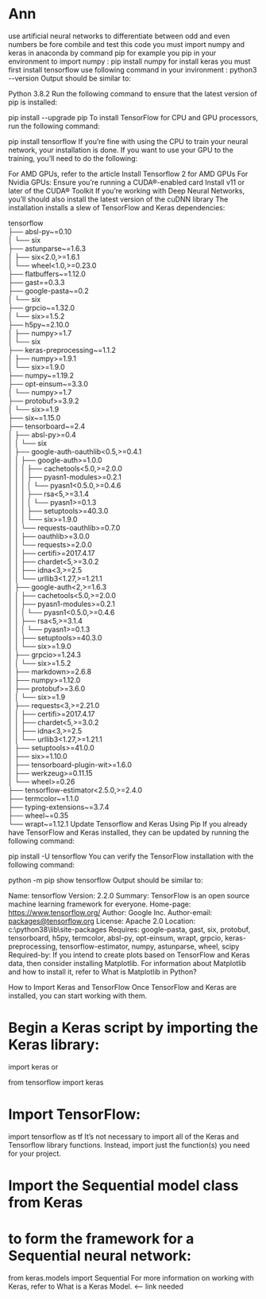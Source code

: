 # Ann
use artificial neural networks to differentiate between odd and even numbers
 be fore combile and test this code you must import numpy and keras in anaconda by command pip
 for example you pip in your environment to import numpy : pip install numpy
 for install keras you must first install tensorflow
 use following command in your invironment :
python3 --version
Output should be similar to:

Python 3.8.2
Run the following command to ensure that the latest version of pip is installed:

pip install --upgrade pip
To install TensorFlow for CPU and GPU processors, run the following command:

pip install tensorflow
If you’re fine with using the CPU to train your neural network, your installation is done. If you want to use your GPU to the training, you’ll need to do the following:

For AMD GPUs, refer to the article Install Tensorflow 2 for AMD GPUs
For Nvidia GPUs:
Ensure you’re running a CUDA®-enabled card
Install v11 or later of the CUDA® Toolkit
If you’re working with Deep Neural Networks, you’ll should also install the latest version of the cuDNN library
 The installation installs a slew of TensorFlow and Keras dependencies:

tensorflow                                 
├── absl-py~=0.10                          
│   └── six                                
├── astunparse~=1.6.3                      
│   ├── six<2.0,>=1.6.1                    
│   └── wheel<1.0,>=0.23.0                 
├── flatbuffers~=1.12.0                    
├── gast==0.3.3                            
├── google-pasta~=0.2                      
│   └── six                                
├── grpcio~=1.32.0                         
│   └── six>=1.5.2                         
├── h5py~=2.10.0                           
│   ├── numpy>=1.7                         
│   └── six                                
├── keras-preprocessing~=1.1.2             
│   ├── numpy>=1.9.1                       
│   └── six>=1.9.0                         
├── numpy~=1.19.2                          
├── opt-einsum~=3.3.0                      
│   └── numpy>=1.7                         
├── protobuf>=3.9.2                        
│   └── six>=1.9                           
├── six~=1.15.0                            
├── tensorboard~=2.4                       
│   ├── absl-py>=0.4                       
│   │   └── six                            
│   ├── google-auth-oauthlib<0.5,>=0.4.1   
│   │   ├── google-auth>=1.0.0             
│   │   │   ├── cachetools<5.0,>=2.0.0     
│   │   │   ├── pyasn1-modules>=0.2.1      
│   │   │   │   └── pyasn1<0.5.0,>=0.4.6   
│   │   │   ├── rsa<5,>=3.1.4              
│   │   │   │   └── pyasn1>=0.1.3          
│   │   │   ├── setuptools>=40.3.0         
│   │   │   └── six>=1.9.0                 
│   │   └── requests-oauthlib>=0.7.0       
│   │       ├── oauthlib>=3.0.0            
│   │       └── requests>=2.0.0            
│   │           ├── certifi>=2017.4.17     
│   │           ├── chardet<5,>=3.0.2      
│   │           ├── idna<3,>=2.5           
│   │           └── urllib3<1.27,>=1.21.1  
│   ├── google-auth<2,>=1.6.3              
│   │   ├── cachetools<5.0,>=2.0.0         
│   │   ├── pyasn1-modules>=0.2.1          
│   │   │   └── pyasn1<0.5.0,>=0.4.6       
│   │   ├── rsa<5,>=3.1.4                  
│   │   │   └── pyasn1>=0.1.3              
│   │   ├── setuptools>=40.3.0             
│   │   └── six>=1.9.0                     
│   ├── grpcio>=1.24.3                     
│   │   └── six>=1.5.2                     
│   ├── markdown>=2.6.8                    
│   ├── numpy>=1.12.0                      
│   ├── protobuf>=3.6.0                    
│   │   └── six>=1.9                       
│   ├── requests<3,>=2.21.0                
│   │   ├── certifi>=2017.4.17             
│   │   ├── chardet<5,>=3.0.2              
│   │   ├── idna<3,>=2.5                   
│   │   └── urllib3<1.27,>=1.21.1          
│   ├── setuptools>=41.0.0                 
│   ├── six>=1.10.0                        
│   ├── tensorboard-plugin-wit>=1.6.0      
│   ├── werkzeug>=0.11.15                  
│   └── wheel>=0.26                        
├── tensorflow-estimator<2.5.0,>=2.4.0    
├── termcolor~=1.1.0                       
├── typing-extensions~=3.7.4               
├── wheel~=0.35                            
└── wrapt~=1.12.1
Update Tensorflow and Keras Using Pip
If you already have TensorFlow and Keras installed, they can be updated by running the following command:

pip install -U tensorflow
You can verify the TensorFlow installation with the following command:

python -m pip show tensorflow
Output should be similar to: 

Name: tensorflow
Version: 2.2.0
Summary: TensorFlow is an open source machine learning framework for everyone.
Home-page: https://www.tensorflow.org/
Author: Google Inc.
Author-email: packages@tensorflow.org
License: Apache 2.0
Location: c:\python38\lib\site-packages
Requires: google-pasta, gast, six, protobuf, tensorboard, h5py, termcolor, absl-py, opt-einsum, wrapt, grpcio, keras-preprocessing, tensorflow-estimator, numpy, astunparse, wheel, scipy
Required-by:
If you intend to create plots based on TensorFlow and Keras data, then consider installing Matplotlib. For information about Matplotlib and how to install it, refer to What is Matplotlib in Python?

How to Import Keras and TensorFlow
Once TensorFlow and Keras are installed, you can start working with them. 

# Begin a Keras script by importing the Keras library:
import keras
or 

from tensorflow import keras 

# Import TensorFlow:
import tensorflow as tf
It’s not necessary to import all of the Keras and Tensorflow library functions. Instead, import just the function(s) you need for your project.

# Import the Sequential model class from Keras
# to form the framework for a Sequential neural network:
from keras.models import Sequential
For more information on working with Keras, refer to What is a Keras Model. <– link needed


 
